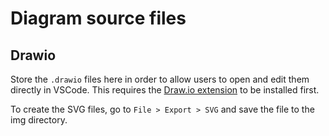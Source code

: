 # Diagram source files

## Drawio

Store the `.drawio` files here in order to allow users to open and edit them directly in VSCode. This requires the [Draw.io extension](https://github.com/hediet/vscode-drawio) to be installed first.

To create the SVG files, go to `File > Export > SVG` and save the file to the img directory.
